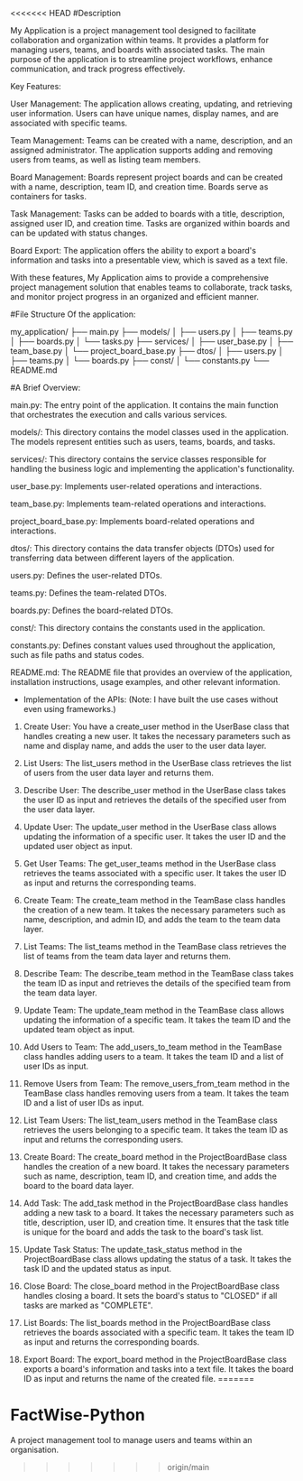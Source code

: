 <<<<<<< HEAD
#Description

My Application is a project management tool designed to facilitate collaboration and organization within teams. 
It provides a platform for managing users, teams, and boards with associated tasks. 
The main purpose of the application is to streamline project workflows, enhance communication, and track progress effectively.

Key Features:

User Management: The application allows creating, updating, and retrieving user information. Users can have unique names, display names, and are associated with specific teams.

Team Management: Teams can be created with a name, description, and an assigned administrator. The application supports adding and removing users from teams, as well as listing team members.

Board Management: Boards represent project boards and can be created with a name, description, team ID, and creation time. Boards serve as containers for tasks.

Task Management: Tasks can be added to boards with a title, description, assigned user ID, and creation time. Tasks are organized within boards and can be updated with status changes.

Board Export: The application offers the ability to export a board's information and tasks into a presentable view, which is saved as a text file.

With these features, My Application aims to provide a comprehensive project management solution that enables teams to collaborate, track tasks, and monitor project progress in an organized and efficient manner.


#File Structure Of the application:

my_application/
  ├── main.py
  ├── models/
  │   ├── users.py
  │   ├── teams.py
  │   ├── boards.py
  │   └── tasks.py
  ├── services/
  │   ├── user_base.py
  │   ├── team_base.py
  │   └── project_board_base.py
  ├── dtos/
  │   ├── users.py
  │   ├── teams.py
  │   └── boards.py
  ├── const/
  │   └── constants.py
  └── README.md

#A Brief Overview:

main.py: The entry point of the application. It contains the main function that orchestrates the execution and calls various services.

models/: This directory contains the model classes used in the application. The models represent entities such as users, teams, boards, and tasks.

services/: This directory contains the service classes responsible for handling the business logic and implementing the application's functionality.

user_base.py: Implements user-related operations and interactions.

team_base.py: Implements team-related operations and interactions.

project_board_base.py: Implements board-related operations and interactions.

dtos/: This directory contains the data transfer objects (DTOs) used for transferring data between different layers of the application.

users.py: Defines the user-related DTOs.

teams.py: Defines the team-related DTOs.

boards.py: Defines the board-related DTOs.

const/: This directory contains the constants used in the application.

constants.py: Defines constant values used throughout the application, such as file paths and status codes.

README.md: The README file that provides an overview of the application, installation instructions, usage examples, and other relevant information.

* Implementation of the APIs: (Note: I have built the use cases without even using frameworks.)

1) Create User: You have a create_user method in the UserBase class that handles creating a new user. It takes the necessary parameters such as name and display name, and adds the user to the user data layer.

2) List Users: The list_users method in the UserBase class retrieves the list of users from the user data layer and returns them.

3) Describe User: The describe_user method in the UserBase class takes the user ID as input and retrieves the details of the specified user from the user data layer.

4) Update User: The update_user method in the UserBase class allows updating the information of a specific user. It takes the user ID and the updated user object as input.

5) Get User Teams: The get_user_teams method in the UserBase class retrieves the teams associated with a specific user. It takes the user ID as input and returns the corresponding teams.

6) Create Team: The create_team method in the TeamBase class handles the creation of a new team. It takes the necessary parameters such as name, description, and admin ID, and adds the team to the team data layer.

7) List Teams: The list_teams method in the TeamBase class retrieves the list of teams from the team data layer and returns them.

8) Describe Team: The describe_team method in the TeamBase class takes the team ID as input and retrieves the details of the specified team from the team data layer.

9) Update Team: The update_team method in the TeamBase class allows updating the information of a specific team. It takes the team ID and the updated team object as input.

10) Add Users to Team: The add_users_to_team method in the TeamBase class handles adding users to a team. It takes the team ID and a list of user IDs as input.

11) Remove Users from Team: The remove_users_from_team method in the TeamBase class handles removing users from a team. It takes the team ID and a list of user IDs as input.

12) List Team Users: The list_team_users method in the TeamBase class retrieves the users belonging to a specific team. It takes the team ID as input and returns the corresponding users.

13) Create Board: The create_board method in the ProjectBoardBase class handles the creation of a new board. It takes the necessary parameters such as name, description, team ID, and creation time, and adds the board to the board data layer.

14) Add Task: The add_task method in the ProjectBoardBase class handles adding a new task to a board. It takes the necessary parameters such as title, description, user ID, and creation time. It ensures that the task title is unique for the board and adds the task to the board's task list.

15) Update Task Status: The update_task_status method in the ProjectBoardBase class allows updating the status of a task. It takes the task ID and the updated status as input.

16) Close Board: The close_board method in the ProjectBoardBase class handles closing a board. It sets the board's status to "CLOSED" if all tasks are marked as "COMPLETE".

17) List Boards: The list_boards method in the ProjectBoardBase class retrieves the boards associated with a specific team. It takes the team ID as input and returns the corresponding boards.

18) Export Board: The export_board method in the ProjectBoardBase class exports a board's information and tasks into a text file. It takes the board ID as input and returns the name of the created file.
=======
# FactWise-Python
A project management tool to manage users and teams within an organisation.
>>>>>>> origin/main

